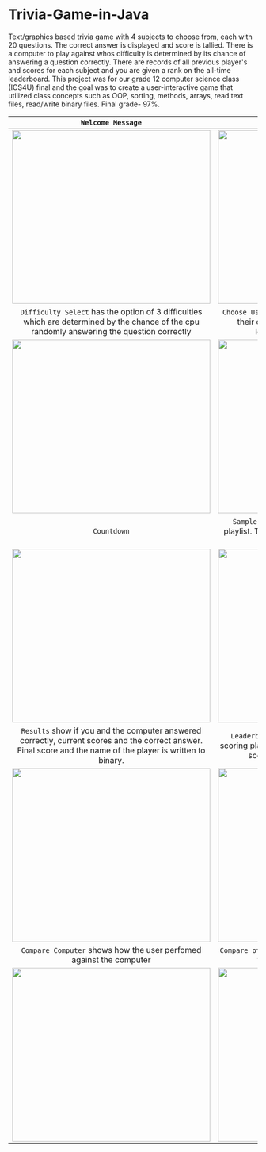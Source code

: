 # Trivia-Game-in-Java


Text/graphics based trivia game with 4 subjects to choose from, each with 20 questions. The correct answer is displayed and score is tallied. There is a computer to play against whos difficulty is determined by its chance of answering a question correctly. There are records of all previous player's and scores for each subject and you are given a rank on the all-time leaderboard. This project was for our grade 12 computer science class (ICS4U) final and the goal was to create a user-interactive game that utilized class concepts such as OOP, sorting, methods, arrays, read text files, read/write binary files. Final grade- 97%.


|`Welcome Message` |`Title screen`  |
|:---:|:---:|
|<img width= "400" height= "350" src= "https://user-images.githubusercontent.com/106715980/173976968-c27dfd46-e70e-4a30-b06b-e1d220f5c76e.png">|<img width= "400" height= "350" src="https://user-images.githubusercontent.com/106715980/174203596-e4df1f39-e6f5-468f-a52a-4821ce8af2fb.png">|
| `Difficulty Select` has the option of 3 difficulties which are determined by the chance of the cpu randomly answering the question correctly |`Choose Username` allows the user to enter a name of their choice which is written to the all-time leaderboard which is a binary file  |
| <img width= "400" height= "350" src= "https://user-images.githubusercontent.com/106715980/174204128-ef88b7d2-3d3e-49a1-b22d-305cc46629f6.png">|<img width= "400" height= "350" src="https://user-images.githubusercontent.com/106715980/174921737-9b06092c-e076-4fb3-932b-dd2da8b09247.png" > |
| `Countdown` | `Sample Question` shown is from the "Science" playlist. The question and all possible answers are read from a text file   |
| <img width= "400" height= "350" src= "https://user-images.githubusercontent.com/106715980/174211823-8348f648-69b6-4bdb-aa4b-ffcfed139062.gif">| <img width= "400" height= "350" src= "https://user-images.githubusercontent.com/106715980/174211069-26bc8c66-c006-4f23-aa12-99a39101bd52.png" >|
| `Results` show if you and the computer answered correctly, current scores and the correct answer. Final score and the name of the player is written to binary. |`Leaderboard` displays a maximum of the top 10 scoring players who have played the game and their score which is read from a binary file|
|<img width= "400" height= "350" src= "https://user-images.githubusercontent.com/106715980/174921794-fac16201-7310-4838-b20f-316b2d7df97a.png">|<img width= "400" height= "350" src= "https://user-images.githubusercontent.com/106715980/174921834-0184ee04-1051-4964-978c-726aedd51b54.png">|
|`Compare Computer` shows how the user perfomed against the computer | `Compare other players` gives the users placement to the all-time database of players|
|<img width= "400" height= "350" src="https://user-images.githubusercontent.com/106715980/174921876-dc4942b1-1b47-4692-b9a1-9e2c38b22604.png">|<img width= "400" height= "350" src="https://user-images.githubusercontent.com/106715980/174921974-7296ad20-584c-486f-873f-769f77603a56.png">|
